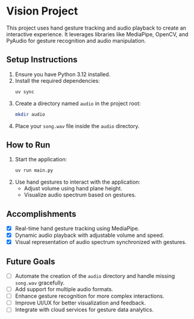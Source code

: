 # Vision Project

This project uses hand gesture tracking and audio playback to create an interactive experience. It leverages libraries like MediaPipe, OpenCV, and PyAudio for gesture recognition and audio manipulation.

## Setup Instructions

1. Ensure you have Python 3.12 installed.
2. Install the required dependencies:
   ```bash
   uv sync
   ```
3. Create a directory named `audio` in the project root:
   ```bash
   mkdir audio
   ```
4. Place your `song.wav` file inside the `audio` directory.

## How to Run

1. Start the application:
   ```bash
   uv run main.py
   ```
2. Use hand gestures to interact with the application:
   - Adjust volume using hand plane height.
   - Visualize audio spectrum based on gestures.

## Accomplishments

- [x] Real-time hand gesture tracking using MediaPipe.
- [x] Dynamic audio playback with adjustable volume and speed.
- [x] Visual representation of audio spectrum synchronized with gestures.

## Future Goals

- [ ] Automate the creation of the `audio` directory and handle missing `song.wav` gracefully.
- [ ] Add support for multiple audio formats.
- [ ] Enhance gesture recognition for more complex interactions.
- [ ] Improve UI/UX for better visualization and feedback.
- [ ] Integrate with cloud services for gesture data analytics.